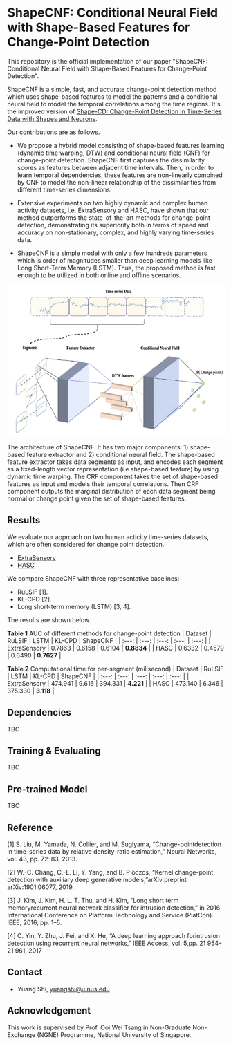 # ShapeCNF: Conditional Neural Field with Shape-Based Features for Change-Point Detection

This repository is the official implementation of our paper "ShapeCNF: Conditional Neural Field with Shape-Based Features for Change-Point Detection".

ShapeCNF is a simple, fast, and accurate change-point detection method which uses shape-based features to model the patterns and a conditional neural field to model the temporal correlations among the time regions. It's the improved version of [Shape-CD: Change-Point Detection in Time-Series Data with Shapes and Neurons](https://arxiv.org/abs/2007.11985).

Our contributions are as follows.
- We propose a hybrid model consisting of shape-based features learning (dynamic time warping, DTW) and conditional neural field (CNF) for change-point detection. ShapeCNF first captures the dissimilarity scores as features between adjacent time intervals. Then, in order to learn temporal dependencies, these features are non-linearly combined by CNF to model the non-linear relationship of the dissimilarities from different time-series dimensions. 

- Extensive experiments on two highly dynamic and complex human activity datasets, i.e. ExtraSensory and HASC, have shown that our method outperforms the state-of-the-art methods for change-point detection, demonstrating its superiority both in terms of speed and accuracy on non-stationary, complex, and highly varying time-series data.

- ShapeCNF is a simple model with only a few hundreds parameters which is order of magnitudes smaller than deep learning models like Long Short-Term Memory (LSTM). Thus, the proposed method is fast enough to be utilized in both online and offline scenarios.

<p align="center">
<img src="./architecture.png" height=350>
</p>

The architecture of ShapeCNF. It has two major components: 1) shape-based feature extractor and 2) conditional neural field. The shape-based feature extractor takes data segments as input, and encodes each segment as a fixed-length vector representation (i.e shape-based feature) by using dynamic time warping. The CRF component takes the set of shape-based features as input and models their temporal correlations. Then CRF component outputs the marginal distribution of each data segment being normal or change point given the set of shape-based features.

## Results

We evaluate our approach on two human acticity time-series datasets, which are often considered for change point detection.

- [ExtraSensory](http://extrasensory.ucsd.edu)
- [HASC](http://hasc.jp/hc2011)

We compare ShapeCNF with three representative baselines: 
- RuLSIF [1].
- KL-CPD [2].
- Long short-term memory (LSTM) [3, 4].

The results are shown below.


**Table 1** AUC of different methods for change-point detection
| Dataset | RuLSIF | LSTM | KL-CPD | ShapeCNF |
| :---: | :---: | :---: | :---: | :---: |
| ExtraSensory | 0.7863 | 0.6158 | 0.6104 | **0.8834** |
| HASC | 0.6332 | 0.4579 | 0.6490 | **0.7627** |


**Table 2** Computational time for per-segment (milisecond)
| Dataset | RuLSIF | LSTM | KL-CPD | ShapeCNF |
| :---: | :---: | :---: | :---: | :---: |
| ExtraSensory | 474.941 | 9.616 | 394.331 | **4.221** |
| HASC | 473.140 | 6.346 | 375.330 | **3.118** |

## Dependencies
TBC

## Training & Evaluating
TBC

## Pre-trained Model
TBC

## Reference
[1] S. Liu, M. Yamada, N. Collier, and M. Sugiyama, “Change-pointdetection in time-series data by relative density-ratio estimation,” Neural Networks, vol. 43, pp. 72–83, 2013.

[2] W.-C. Chang, C.-L. Li, Y. Yang, and B. P ́oczos, “Kernel  change-point  detection  with  auxiliary  deep  generative  models,”arXiv preprint arXiv:1901.06077, 2019.

[3] J. Kim, J. Kim, H. L. T. Thu, and H. Kim, “Long short term memoryrecurrent neural network classifier for intrusion detection,” in 2016 International Conference on Platform Technology and Service (PlatCon). IEEE, 2016, pp. 1–5.

[4] C. Yin, Y. Zhu, J. Fei, and X. He, “A  deep  learning  approach  forintrusion detection using recurrent neural networks,” IEEE Access, vol. 5,pp. 21 954–21 961, 2017

## Contact

- Yuang Shi, yuangshi@u.nus.edu

## Acknowledgement

This work is supervised by Prof. Ooi Wei Tsang in Non-Graduate Non-Exchange (NGNE) Programme, National University of Singapore.
